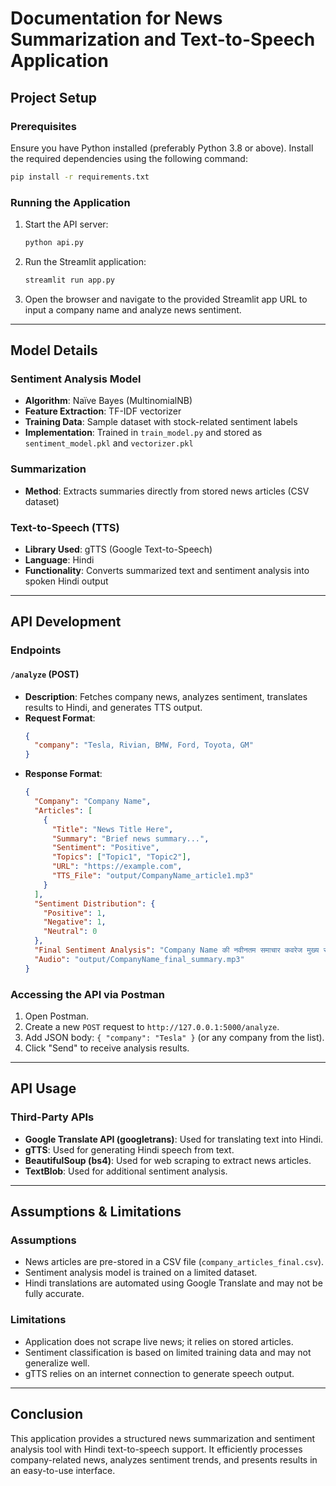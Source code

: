 # Documentation for News Summarization and Text-to-Speech Application

## Project Setup
### Prerequisites
Ensure you have Python installed (preferably Python 3.8 or above). Install the required dependencies using the following command:
```bash
pip install -r requirements.txt
```

### Running the Application
1. Start the API server:
   ```bash
   python api.py
   ```
2. Run the Streamlit application:
   ```bash
   streamlit run app.py
   ```
3. Open the browser and navigate to the provided Streamlit app URL to input a company name and analyze news sentiment.

---

## Model Details
### Sentiment Analysis Model
- **Algorithm**: Naïve Bayes (MultinomialNB)
- **Feature Extraction**: TF-IDF vectorizer
- **Training Data**: Sample dataset with stock-related sentiment labels
- **Implementation**: Trained in `train_model.py` and stored as `sentiment_model.pkl` and `vectorizer.pkl`

### Summarization
- **Method**: Extracts summaries directly from stored news articles (CSV dataset)

### Text-to-Speech (TTS)
- **Library Used**: gTTS (Google Text-to-Speech)
- **Language**: Hindi
- **Functionality**: Converts summarized text and sentiment analysis into spoken Hindi output

---

## API Development
### Endpoints
#### `/analyze` (POST)
- **Description**: Fetches company news, analyzes sentiment, translates results to Hindi, and generates TTS output.
- **Request Format**:
  ```json
  {
    "company": "Tesla, Rivian, BMW, Ford, Toyota, GM"
  }
  ```
- **Response Format**:
  ```json
  {
    "Company": "Company Name",
    "Articles": [
      {
        "Title": "News Title Here",
        "Summary": "Brief news summary...",
        "Sentiment": "Positive",
        "Topics": ["Topic1", "Topic2"],
        "URL": "https://example.com",
        "TTS_File": "output/CompanyName_article1.mp3"
      }
    ],
    "Sentiment Distribution": {
      "Positive": 1,
      "Negative": 1,
      "Neutral": 0
    },
    "Final Sentiment Analysis": "Company Name की नवीनतम समाचार कवरेज मुख्य रूप से Positive है।",
    "Audio": "output/CompanyName_final_summary.mp3"
  }
  ```

### Accessing the API via Postman
1. Open Postman.
2. Create a new `POST` request to `http://127.0.0.1:5000/analyze`.
3. Add JSON body: `{ "company": "Tesla" }` (or any company from the list).
4. Click "Send" to receive analysis results.

---

## API Usage
### Third-Party APIs
- **Google Translate API (googletrans)**: Used for translating text into Hindi.
- **gTTS**: Used for generating Hindi speech from text.
- **BeautifulSoup (bs4)**: Used for web scraping to extract news articles.
- **TextBlob**: Used for additional sentiment analysis.

---

## Assumptions & Limitations
### Assumptions
- News articles are pre-stored in a CSV file (`company_articles_final.csv`).
- Sentiment analysis model is trained on a limited dataset.
- Hindi translations are automated using Google Translate and may not be fully accurate.

### Limitations
- Application does not scrape live news; it relies on stored articles.
- Sentiment classification is based on limited training data and may not generalize well.
- gTTS relies on an internet connection to generate speech output.

---

## Conclusion
This application provides a structured news summarization and sentiment analysis tool with Hindi text-to-speech support. It efficiently processes company-related news, analyzes sentiment trends, and presents results in an easy-to-use interface.

